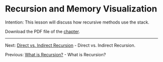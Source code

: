 # Recursion and Memory Visualization

Intention: This lesson will discuss how recursive methods use the stack.

Download the PDF file of the [chapter](chapter_2.pdf).

<hr>

Next: [Direct vs. Indirect Recursion](chapter_3.md "Direct vs. Indirect Recursion") - Direct vs. Indirect Recursion.

Previous: [What is Recursion?](chapter_1.md "What is Recursion?") - What is Recursion?